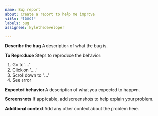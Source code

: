```yaml
---
name: Bug report
about: Create a report to help me improve
title: "[BUG]"
labels: bug
assignees: kylethedeveloper

---
```


**Describe the bug**
A description of what the bug is.

**To Reproduce**
Steps to reproduce the behavior:
1. Go to '...'
2. Click on '....'
3. Scroll down to '....'
4. See error

**Expected behavior**
A description of what you expected to happen.

**Screenshots**
If applicable, add screenshots to help explain your problem.

**Additional context**
Add any other context about the problem here.
